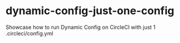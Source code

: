# dynamic-config-just-one-config
Showcase how to run Dynamic Config on CircleCI with just 1 .circleci/config.yml
